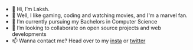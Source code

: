 - 👋 Hi, I’m Laksh.
- 👀 Well, I like gaming, coding and watching movies, and I'm a marvel fan.
- 🌱 I’m currently pursuing my Bachelors in Computer Science
- 💞️ I’m looking to collaborate on open source projects and web developments
- 📫 Wanna contact me? Head over to my [insta](https://www.instagram.com/_heylaksh_) or [twitter](www.twitter.com/laksh4uh)

<!---
heyLaksh/heyLaksh is a ✨ special ✨ repository because its `README.md` (this file) appears on your GitHub profile.
You can click the Preview link to take a look at your changes.
--->
